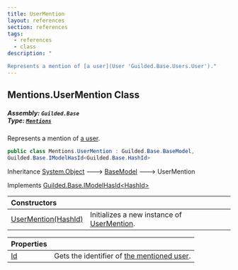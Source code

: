 ```yaml
---
title: UserMention
layout: references
section: references
tags:
  - references
  - class
description: "

Represents a mention of [a user](User 'Guilded.Base.Users.User')."
---
```


## Mentions.UserMention Class
##### **Assembly:** `Guilded.Base`<br/>**Type:** [`Mentions`](Mentions 'Guilded.Base.Content.Mentions')

Represents a mention of [a user](User 'Guilded.Base.Users.User').

```csharp
public class Mentions.UserMention : Guilded.Base.BaseModel,
Guilded.Base.IModelHasId<Guilded.Base.HashId>
```

Inheritance [System.Object](https://docs.microsoft.com/en-us/dotnet/api/System.Object 'System.Object') &#129106; [BaseModel](BaseModel 'Guilded.Base.BaseModel') &#129106; UserMention

Implements [Guilded.Base.IModelHasId&lt;](IModelHasId_T_ 'Guilded.Base.IModelHasId<T>')[HashId](HashId 'Guilded.Base.HashId')[&gt;](IModelHasId_T_ 'Guilded.Base.IModelHasId<T>')

| Constructors | |
| :--- | :--- |
| [UserMention(HashId)](Mentions.UserMention.UserMention(HashId) 'Guilded.Base.Content.Mentions.UserMention.UserMention(Guilded.Base.HashId)') | Initializes a new instance of [UserMention](Mentions.UserMention 'Guilded.Base.Content.Mentions.UserMention'). |

| Properties | |
| :--- | :--- |
| [Id](Mentions.UserMention.Id 'Guilded.Base.Content.Mentions.UserMention.Id') | Gets the identifier of [the mentioned user](User 'Guilded.Base.Users.User'). |
